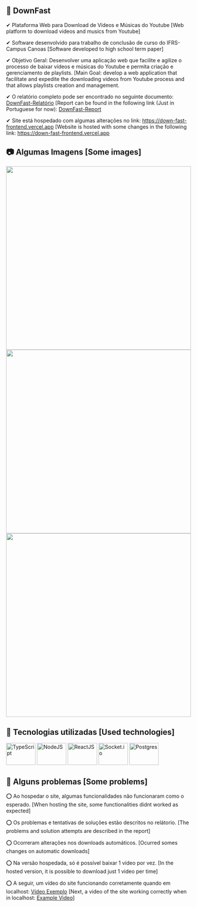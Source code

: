 ## 🥇 DownFast

✔ Plataforma Web para Download de Vídeos e Músicas do Youtube [Web platform to download videos and musics from Youtube]

✔ Software desenvolvido para trabalho de conclusão de curso do IFRS-Campus Canoas [Software developed to high school term paper]

✔ Objetivo Geral: Desenvolver uma aplicação web que facilite e agilize o processo de baixar vídeos e músicas do Youtube e permita criação e gerenciamento de playlists. [Main Goal: develop a web application that facilitate and expedite the downloading videos from Youtube process and that allows playlists creation and management.

✔ O relatório completo pode ser encontrado no seguinte documento: <a href="https://docs.google.com/document/d/1KQqeRks41Ok9uyluUBWr3GKp4k1hGYZc/edit?usp=sharing&ouid=114818758167138199513&rtpof=true&sd=true">DownFast-Relatório</a> [Report can be found in the following link (Just in Portuguese for now): <a href="https://docs.google.com/document/d/1KQqeRks41Ok9uyluUBWr3GKp4k1hGYZc/edit?usp=sharing&ouid=114818758167138199513&rtpof=true&sd=true">DownFast-Report</a>

✔ Site está hospedado com algumas alterações no link: <a href="https://down-fast-frontend.vercel.app">https://down-fast-frontend.vercel.app</a> [Website is hosted with some changes in the following link: <a href="https://down-fast-frontend.vercel.app">https://down-fast-frontend.vercel.app</a>

## 📷 Algumas Imagens [Some images]
<div>
 <img src="https://i.imgur.com/Wc1fUzx.png" width="100%" height="500px">   
  
 <img src="https://i.imgur.com/N6XdgTE.png" width="100%" height="500px">   
  
 <img src="https://i.imgur.com/2fYkr9k.png" width="100%" height="500px">        
</div>


## 📝 Tecnologias utilizadas [Used technologies]
<div>
 <img title="TypeScript" src="https://cdn.jsdelivr.net/gh/devicons/devicon/icons/typescript/typescript-original.svg" width="80" height="60">   
 <img title="NodeJS" src="https://cdn.jsdelivr.net/gh/devicons/devicon/icons/nodejs/nodejs-original.svg" width="80" height="60">      
 <img title="ReactJS" src="https://cdn.jsdelivr.net/gh/devicons/devicon/icons/react/react-original.svg" width="80" height="60"> 
 <img title="Socket.io" src="https://cdn.jsdelivr.net/gh/devicons/devicon/icons/socketio/socketio-original.svg" width="80" height="60"/>
 <img title="Postgres" src="https://cdn.jsdelivr.net/gh/devicons/devicon/icons/postgresql/postgresql-original.svg" width="80" height="60"/>
</div>

## 🛑 Alguns problemas [Some problems]
⭕ Ao hospedar o site, algumas funcionalidades não funcionaram como o esperado. [When hosting the site, some functionalities didnt worked as expected]

⭕ Os problemas e tentativas de soluções estão descritos no relátorio. [The problems and solution attempts are described in the report]

⭕ Ocorreram alterações nos downloads automáticos. [Ocurred somes changes on automatic downloads]

⭕ Na versão hospedada, só é possível baixar 1 vídeo por vez. [In the hosted version, it is possible to download just 1 video per time]

⭕ A seguir, um vídeo do site funcionando corretamente quando em localhost: <a href="https://drive.google.com/file/d/1D_xNf6EPIYhu9riLAgIbmxLrl3j5Whyk/view?usp=sharing">Vídeo Exemplo</a> [Next, a video of the site working correctly when in localhost: <a href="https://drive.google.com/file/d/1D_xNf6EPIYhu9riLAgIbmxLrl3j5Whyk/view?usp=sharing">Example Video</a>]
